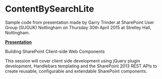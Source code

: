 # ContentBySearchLite

Sample code from presentation made by Garry Trinder at SharePoint User Group (SUGUK) Nottingham on Thursday 30th April 2015 at Strelley Hall, Nottingham.

[**Presentation**](https://github.com/garrytrinder/ContentBySearchLite/blob/master/Presentation/BuildingClientSideSharePointComponents.pptx)

Building SharePoint Client-side Web Components

This session will cover client side development using jQuery plugin development, Handlebars templating and the SharePoint 2013 REST APIs to create reusable, configurable and extendable SharePoint components.
